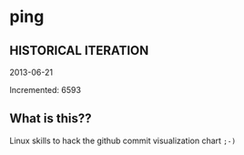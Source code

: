 # ping

## HISTORICAL ITERATION
2013-06-21

Incremented: 6593

## What is this?? 
Linux skills to hack the github commit visualization chart `;-)`
